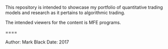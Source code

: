 This repository is intended to showcase my portfolio of quantitative trading models and research as it pertains to algorithmic trading.

The intended viewers for the content is MFE programs.

====

Author: Mark Black
Date: 2017
